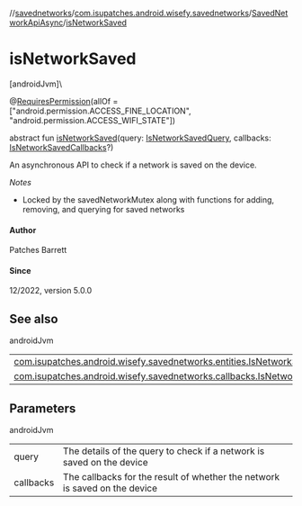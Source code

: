 //[savednetworks](../../../index.md)/[com.isupatches.android.wisefy.savednetworks](../index.md)/[SavedNetworkApiAsync](index.md)/[isNetworkSaved](is-network-saved.md)

# isNetworkSaved

[androidJvm]\

@[RequiresPermission](https://developer.android.com/reference/kotlin/androidx/annotation/RequiresPermission.html)(allOf = [&quot;android.permission.ACCESS_FINE_LOCATION&quot;, &quot;android.permission.ACCESS_WIFI_STATE&quot;])

abstract fun [isNetworkSaved](is-network-saved.md)(query: [IsNetworkSavedQuery](../../com.isupatches.android.wisefy.savednetworks.entities/-is-network-saved-query/index.md), callbacks: [IsNetworkSavedCallbacks](../../com.isupatches.android.wisefy.savednetworks.callbacks/-is-network-saved-callbacks/index.md)?)

An asynchronous API to check if a network is saved on the device.

*Notes*

- 
   Locked by the savedNetworkMutex along with functions for adding, removing, and querying for saved networks

#### Author

Patches Barrett

#### Since

12/2022, version 5.0.0

## See also

androidJvm

| | |
|---|---|
| [com.isupatches.android.wisefy.savednetworks.entities.IsNetworkSavedQuery](../../com.isupatches.android.wisefy.savednetworks.entities/-is-network-saved-query/index.md) |  |
| [com.isupatches.android.wisefy.savednetworks.callbacks.IsNetworkSavedCallbacks](../../com.isupatches.android.wisefy.savednetworks.callbacks/-is-network-saved-callbacks/index.md) |  |

## Parameters

androidJvm

| | |
|---|---|
| query | The details of the query to check if a network is saved on the device |
| callbacks | The callbacks for the result of whether the network is saved on the device |
